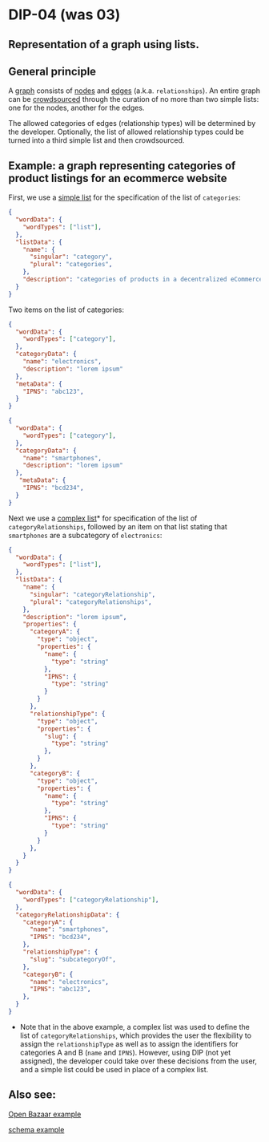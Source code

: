 DIP-04 (was 03)
======

Representation of a graph using lists.
------------------------------

## General principle

A [graph](../glossary/graph.md) consists of [nodes](../glossary/node.md) and [edges](../glossary/relationship.md) (a.k.a. `relationships`). An entire graph can be [crowdsourced](../glossary/crowdsource.md) through the curation of no more than two simple lists: one for the nodes, another for the edges.

The allowed categories of edges (relationship types) will be determined by the developer. Optionally, the list of allowed relationship types could be turned into a third simple list and then crowdsourced.

## Example: a graph representing categories of product listings for an ecommerce website

First, we use a [simple list](../glossary/simpleList.md) for the specification of the list of `categories`:

```json
{
  "wordData": {
    "wordTypes": ["list"],
  },
  "listData": {
    "name": {
      "singular": "category",
      "plural": "categories",
    },
    "description": "categories of products in a decentralized eCommerce p2p app"
  }
}
```

Two items on the list of categories:

```json
{
  "wordData": {
    "wordTypes": ["category"],
  },
  "categoryData": {
    "name": "electronics",
    "description": "lorem ipsum"
  },
  "metaData": {
    "IPNS": "abc123",
  }
}
```

```json
{
  "wordData": {
    "wordTypes": ["category"],
  },
  "categoryData": {
    "name": "smartphones",
    "description": "lorem ipsum"
  },
   "metaData": {
    "IPNS": "bcd234",
  }
}
```

Next we use a [complex list](../glossary/complexList.md)* for specification of the list of `categoryRelationships`, followed by an item on that list stating that `smartphones` are a subcategory of `electronics`:

```json
{
  "wordData": {
    "wordTypes": ["list"],
  },
  "listData": {
    "name": {
      "singular": "categoryRelationship",
      "plural": "categoryRelationships",
    },
    "description": "lorem ipsum",
    "properties": {
      "categoryA": {
        "type": "object",
        "properties": {
          "name": {
            "type": "string"
          },
          "IPNS": {
            "type": "string"
          }
        }
      },
      "relationshipType": {
        "type": "object",
        "properties": {
          "slug": {
            "type": "string"
          },
        }
      },
      "categoryB": {
        "type": "object",
        "properties": {
          "name": {
            "type": "string"
          },
          "IPNS": {
            "type": "string"
          }
        }
      },
    }
  }
}
```

```json
{
  "wordData": {
    "wordTypes": ["categoryRelationship"],
  },
  "categoryRelationshipData": {
    "categoryA": {
      "name": "smartphones",
      "IPNS": "bcd234",
    },
    "relationshipType": {
      "slug": "subcategoryOf",
    },
    "categoryB": {
      "name": "electronics",
      "IPNS": "abc123",
    },
  }
}
```

* Note that in the above example, a complex list was used to define the list of `categoryRelationships`, which provides the user the flexibility to assign the `relationshipType` as well as to assign the identifiers for categories A and B (`name` and `IPNS`). However, using DIP (not yet assigned), the developer could take over these decisions from the user, and a simple list could be used in place of a complex list.

## Also see:

[Open Bazaar example](../examples/open-bazaar-rating-criteria-for-listings.md)

[schema example](../examples/schema.md)
